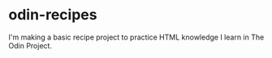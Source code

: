 # odin-recipes

I'm making a basic recipe project to practice HTML knowledge I learn in The Odin Project.